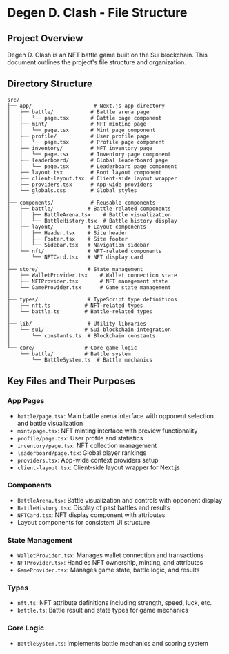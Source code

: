 # Degen D. Clash - File Structure

## Project Overview
Degen D. Clash is an NFT battle game built on the Sui blockchain. This document outlines the project's file structure and organization.

## Directory Structure

```
src/
├── app/                    # Next.js app directory
│   ├── battle/            # Battle arena page
│   │   └── page.tsx       # Battle page component
│   ├── mint/              # NFT minting page
│   │   └── page.tsx       # Mint page component
│   ├── profile/           # User profile page
│   │   └── page.tsx       # Profile page component
│   ├── inventory/         # NFT inventory page
│   │   └── page.tsx       # Inventory page component
│   ├── leaderboard/       # Global leaderboard page
│   │   └── page.tsx       # Leaderboard page component
│   ├── layout.tsx         # Root layout component
│   ├── client-layout.tsx  # Client-side layout wrapper
│   ├── providers.tsx      # App-wide providers
│   └── globals.css        # Global styles
│
├── components/            # Reusable components
│   ├── battle/           # Battle-related components
│   │   ├── BattleArena.tsx    # Battle visualization
│   │   └── BattleHistory.tsx  # Battle history display
│   ├── layout/           # Layout components
│   │   ├── Header.tsx    # Site header
│   │   ├── Footer.tsx    # Site footer
│   │   └── Sidebar.tsx   # Navigation sidebar
│   └── nft/              # NFT-related components
│       └── NFTCard.tsx   # NFT display card
│
├── store/                # State management
│   ├── WalletProvider.tsx    # Wallet connection state
│   ├── NFTProvider.tsx       # NFT management state
│   └── GameProvider.tsx      # Game state management
│
├── types/                # TypeScript type definitions
│   ├── nft.ts           # NFT-related types
│   └── battle.ts        # Battle-related types
│
├── lib/                  # Utility libraries
│   └── sui/             # Sui blockchain integration
│       └── constants.ts  # Blockchain constants
│
└── core/                # Core game logic
    └── battle/          # Battle system
        └── BattleSystem.ts  # Battle mechanics

```

## Key Files and Their Purposes

### App Pages
- `battle/page.tsx`: Main battle arena interface with opponent selection and battle visualization
- `mint/page.tsx`: NFT minting interface with preview functionality
- `profile/page.tsx`: User profile and statistics
- `inventory/page.tsx`: NFT collection management
- `leaderboard/page.tsx`: Global player rankings
- `providers.tsx`: App-wide context providers setup
- `client-layout.tsx`: Client-side layout wrapper for Next.js

### Components
- `BattleArena.tsx`: Battle visualization and controls with opponent display
- `BattleHistory.tsx`: Display of past battles and results
- `NFTCard.tsx`: NFT display component with attributes
- Layout components for consistent UI structure

### State Management
- `WalletProvider.tsx`: Manages wallet connection and transactions
- `NFTProvider.tsx`: Handles NFT ownership, minting, and attributes
- `GameProvider.tsx`: Manages game state, battle logic, and results

### Types
- `nft.ts`: NFT attribute definitions including strength, speed, luck, etc.
- `battle.ts`: Battle result and state types for game mechanics

### Core Logic
- `BattleSystem.ts`: Implements battle mechanics and scoring system